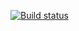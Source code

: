 [![Build status](https://ci.appveyor.com/api/projects/status/q8xmer9l2mhmlnol?svg=true)](https://ci.appveyor.com/project/Vladislav-Proshchenkov/test-ci)
